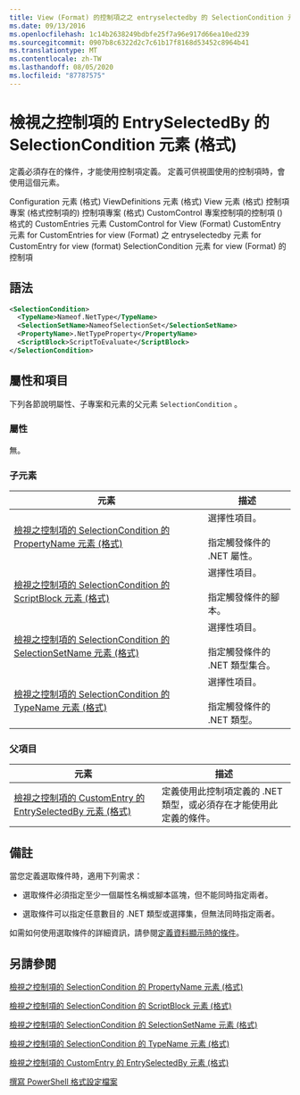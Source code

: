 ```yaml
---
title: View (Format) 的控制項之之 entryselectedby 的 SelectionCondition 元素 |Microsoft Docs
ms.date: 09/13/2016
ms.openlocfilehash: 1c14b2638249bdbfe25f7a96e917d66ea10ed239
ms.sourcegitcommit: 0907b8c6322d2c7c61b17f8168d53452c8964b41
ms.translationtype: MT
ms.contentlocale: zh-TW
ms.lasthandoff: 08/05/2020
ms.locfileid: "87787575"
---
```

# <a name="selectioncondition-element-for-entryselectedby-for-controls-for-view-format"></a>檢視之控制項的 EntrySelectedBy 的 SelectionCondition 元素 (格式)

定義必須存在的條件，才能使用控制項定義。 定義可供視圖使用的控制項時，會使用這個元素。

Configuration 元素 (格式) ViewDefinitions 元素 (格式) View 元素 (格式) 控制項專案 (格式控制項的) 控制項專案 (格式) CustomControl 專案控制項的控制項 () 格式的 CustomEntries 元素 CustomControl for View (Format) CustomEntry 元素 for CustomEntries for view (Format) 之 entryselectedby 元素 for CustomEntry for view (format) SelectionCondition 元素 for view (Format) 的控制項

## <a name="syntax"></a>語法

```xml
<SelectionCondition>
  <TypeName>Nameof.NetType</TypeName>
  <SelectionSetName>NameofSelectionSet</SelectionSetName>
  <PropertyName>.NetTypeProperty</PropertyName>
  <ScriptBlock>ScriptToEvaluate</ScriptBlock>
</SelectionCondition>
```

## <a name="attributes-and-elements"></a>屬性和項目

下列各節說明屬性、子專案和元素的父元素 `SelectionCondition` 。

### <a name="attributes"></a>屬性

無。

### <a name="child-elements"></a>子元素

|元素|描述|
|-------------|-----------------|
|[檢視之控制項的 SelectionCondition 的 PropertyName 元素 (格式)](./propertyname-element-for-selectioncondition-for-controls-for-view-format.md)|選擇性項目。<br /><br /> 指定觸發條件的 .NET 屬性。|
|[檢視之控制項的 SelectionCondition 的 ScriptBlock 元素 (格式)](./scriptblock-element-for-selectioncondition-for-controls-for-view-format.md)|選擇性項目。<br /><br /> 指定觸發條件的腳本。|
|[檢視之控制項的 SelectionCondition 的 SelectionSetName 元素 (格式)](./selectionsetname-element-for-selectioncondition-for-controls-for-view-format.md)|選擇性項目。<br /><br /> 指定觸發條件的 .NET 類型集合。|
|[檢視之控制項的 SelectionCondition 的 TypeName 元素 (格式)](./typename-element-for-selectioncondition-for-controls-for-view-format.md)|選擇性項目。<br /><br /> 指定觸發條件的 .NET 類型。|

### <a name="parent-elements"></a>父項目

|元素|描述|
|-------------|-----------------|
|[檢視之控制項的 CustomEntry 的 EntrySelectedBy 元素 (格式)](./entryselectedby-element-for-customentry-for-controls-for-view-format.md)|定義使用此控制項定義的 .NET 類型，或必須存在才能使用此定義的條件。|

## <a name="remarks"></a>備註

當您定義選取條件時，適用下列需求：

- 選取條件必須指定至少一個屬性名稱或腳本區塊，但不能同時指定兩者。

- 選取條件可以指定任意數目的 .NET 類型或選擇集，但無法同時指定兩者。

如需如何使用選取條件的詳細資訊，請參閱[定義資料顯示時的條件](./defining-conditions-for-displaying-data.md)。

## <a name="see-also"></a>另請參閱

[檢視之控制項的 SelectionCondition 的 PropertyName 元素 (格式)](./propertyname-element-for-selectioncondition-for-controls-for-view-format.md)

[檢視之控制項的 SelectionCondition 的 ScriptBlock 元素 (格式)](./scriptblock-element-for-selectioncondition-for-controls-for-view-format.md)

[檢視之控制項的 SelectionCondition 的 SelectionSetName 元素 (格式)](./selectionsetname-element-for-selectioncondition-for-controls-for-view-format.md)

[檢視之控制項的 SelectionCondition 的 TypeName 元素 (格式)](./typename-element-for-selectioncondition-for-controls-for-view-format.md)

[檢視之控制項的 CustomEntry 的 EntrySelectedBy 元素 (格式)](./entryselectedby-element-for-customentry-for-controls-for-view-format.md)

[撰寫 PowerShell 格式設定檔案](./writing-a-powershell-formatting-file.md)
